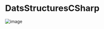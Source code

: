 # DatsStructuresCSharp
![image](https://user-images.githubusercontent.com/85957657/207806463-ce8a68dc-9931-4619-8493-d864fa5dd2d1.png)

 
